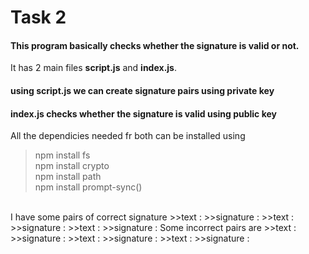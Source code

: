 # Task 2
#### This program basically checks whether the signature is valid or not.
It has 2 main files **script.js** and **index.js**. 
#### using script.js we can create signature pairs using private key
#### index.js checks whether the signature is valid using public key
All the dependicies needed fr both can be installed using
> npm install fs</br>
> npm install crypto</br>
> npm install path</br>
> npm install prompt-sync()</br>
</br>
I have some pairs of correct signature
>>text :
>>signature :
>>text :
>>signature :
>>text :
>>signature :
Some incorrect pairs are
>>text :
>>signature :
>>text :
>>signature :
>>text :
>>signature :
